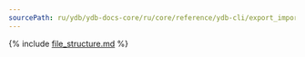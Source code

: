 ```yaml
---
sourcePath: ru/ydb/ydb-docs-core/ru/core/reference/ydb-cli/export_import/file_structure.md
---
```


{% include [file_structure.md](_includes/file_structure.md) %}
